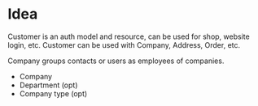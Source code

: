 # Idea

Customer is an auth model and resource, can be used for shop, website login, etc.
Customer can be used with Company, Address, Order, etc.

Company groups contacts or users as employees of companies.

-   Company
-   Department (opt)
-   Company type (opt)
